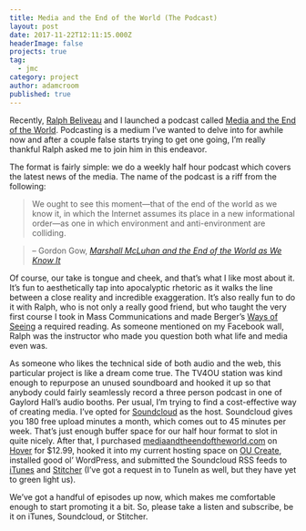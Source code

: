 ```yaml
---
title: Media and the End of the World (The Podcast)
layout: post
date: 2017-11-22T12:11:15.000Z
headerImage: false
projects: true
tag:
  - jmc
category: project
author: adamcroom
published: true
---
```


Recently, [Ralph Beliveau][1] and I launched a podcast called [Media and the End of the World][2]. Podcasting is a medium I&#8217;ve wanted to delve into for awhile now and after a couple false starts trying to get one going, I&#8217;m really thankful Ralph asked me to join him in this endeavor.

The format is fairly simple: we do a weekly half hour podcast which covers the latest news of the media. The name of the podcast is a riff from the following:

> We ought to see this moment—that of the end of the world as we know it, in which the Internet assumes its place in a new informational order—as one in which environment and anti-environment are colliding.
  
> – Gordon Gow, [_Marshall McLuhan and the End of the World as We Know It_][3]

Of course, our take is tongue and cheek, and that&#8217;s what I like most about it. It&#8217;s fun to aesthetically tap into apocalyptic rhetoric as it walks the line between a close reality and incredible exaggeration. It&#8217;s also really fun to do it with Ralph, who is not only a really good friend, but who taught the very first course I took in Mass Communications and made Berger&#8217;s [Ways of Seeing][4] a required reading. As someone mentioned on my Facebook wall, Ralph was the instructor who made you question both what life and media even was.

As someone who likes the technical side of both audio and the web, this particular project is like a dream come true. The TV4OU station was kind enough to repurpose an unused soundboard and hooked it up so that anybody could fairly seamlessly record a three person podcast in one of Gaylord Hall&#8217;s audio booths. Per usual, I&#8217;m trying to find a cost-effective way of creating media. I&#8217;ve opted for [Soundcloud][5] as the host. Soundcloud gives you 180 free upload minutes a month, which comes out to 45 minutes per week. That&#8217;s just enough buffer space for our half hour format to slot in quite nicely. After that, I purchased [mediaandtheendoftheworld.com][2] on [Hover][6] for $12.99, hooked it into my current hosting space on [OU Create][7], installed good ol&#8217; WordPress, and submitted the Soundcloud RSS feeds to [iTunes][8] and [Stitcher][9] (I&#8217;ve got a request in to TuneIn as well, but they have yet to green light us).

We&#8217;ve got a handful of episodes up now, which makes me comfortable enough to start promoting it a bit. So, please take a listen and subscribe, be it on iTunes, Soundcloud, or Stitcher.

 [1]: https://twitter.com/ralphbeliveau
 [2]: http://mediaandtheendoftheworld.com
 [3]: https://journals.library.ualberta.ca/esc/index.php/ESC/article/viewFile/10963/8449
 [4]: https://www.amazon.com/Ways-Seeing-Based-Television-Penguin/dp/0140135154
 [5]: http://soundcloud.com
 [6]: http://hover.com
 [7]: http://create.ou.edu
 [8]: https://itunes.apple.com/us/podcast/media-and-the-end-of-the-world/id1311724632
 [9]: https://www.stitcher.com/podcast/media-and-the-end-of-the-world?refid=stpr

